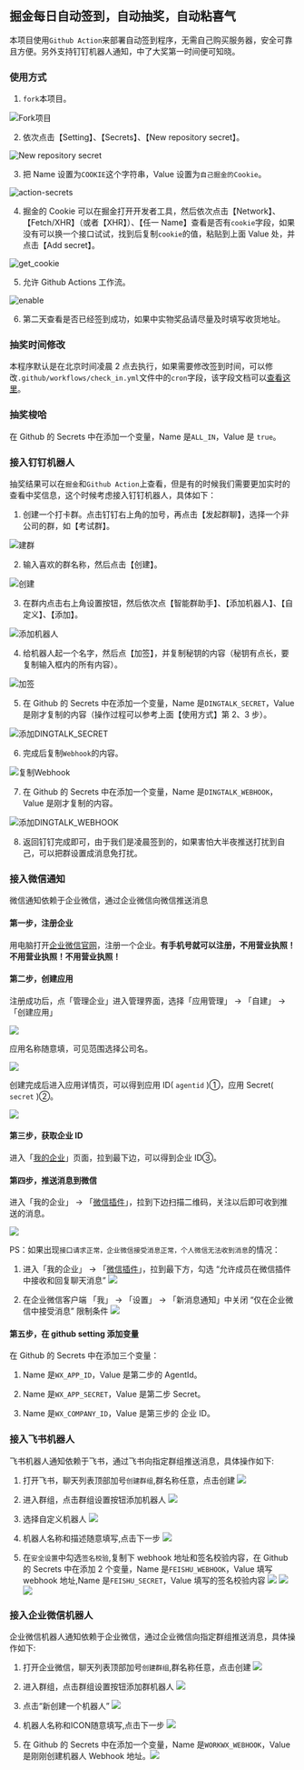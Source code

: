 ## 掘金每日自动签到，自动抽奖，自动粘喜气

本项目使用`Github Action`来部署自动签到程序，无需自己购买服务器，安全可靠且方便。另外支持钉钉机器人通知，中了大奖第一时间便可知晓。

### 使用方式

1. `fork`本项目。

![Fork项目](./statics/imgs/fork.png)

2. 依次点击【Setting】、【Secrets】、【New repository secret】。

![New repository secret](./statics/imgs/secrets.png)

3. 把 Name 设置为`COOKIE`这个字符串，Value 设置为`自己掘金的Cookie`。

![action-secrets](./statics/imgs/action-secrets.jpg)

4. 掘金的 Cookie 可以在掘金打开开发者工具，然后依次点击【Network】、【Fetch/XHR】（或者【XHR】）、【任一 Name】查看是否有`cookie`字段，如果没有可以换一个接口试试，找到后复制`cookie`的值，粘贴到上面 Value 处，并点击【Add secret】。

![get_cookie](./statics/imgs/get_cookie.png)

5. 允许 Github Actions 工作流。

![enable](./statics/imgs/enable.png)

6. 第二天查看是否已经签到成功，如果中实物奖品请尽量及时填写收货地址。

### 抽奖时间修改

本程序默认是在北京时间凌晨 2 点去执行，如果需要修改签到时间，可以修改`.github/workflows/check_in.yml`文件中的`cron`字段，该字段文档可以[查看这里](https://docs.github.com/en/actions/reference/events-that-trigger-workflows)。

### 抽奖梭哈

在 Github 的 Secrets 中在添加一个变量，Name 是`ALL_IN`，Value 是 `true`。

### 接入钉钉机器人

抽奖结果可以在`掘金`和`Github Action`上查看，但是有的时候我们需要更加实时的查看中奖信息，这个时候考虑接入钉钉机器人，具体如下：

1. 创建一个打卡群。点击钉钉右上角的加号，再点击【发起群聊】，选择一个非公司的群，如【考试群】。

![建群](./statics/imgs/dingtalk1.png)

2. 输入喜欢的群名称，然后点击【创建】。

![创建](./statics/imgs/dingtalk2.png)

3. 在群内点击右上角设置按钮，然后依次点【智能群助手】、【添加机器人】、【自定义】、【添加】。

![添加机器人](./statics/imgs/dingtalk3.png)

4. 给机器人起一个名字，然后点【加签】，并复制秘钥的内容（秘钥有点长，要复制输入框内的所有内容）。

![加签](./statics/imgs/dingtalk4.png)

5. 在 Github 的 Secrets 中在添加一个变量，Name 是`DINGTALK_SECRET`，Value 是刚才复制的内容（操作过程可以参考上面【使用方式】第 2、3 步）。

![添加DINGTALK_SECRET](./statics/imgs/dingtalk5.png)

6. 完成后复制`Webhook`的内容。

![复制Webhook](./statics/imgs/dingtalk6.png)

7. 在 Github 的 Secrets 中在添加一个变量，Name 是`DINGTALK_WEBHOOK`，Value 是刚才复制的内容。

![添加DINGTALK_WEBHOOK](./statics/imgs/dingtalk7.png)

8. 返回钉钉完成即可，由于我们是凌晨签到的，如果害怕大半夜推送打扰到自己，可以把群设置成消息免打扰。

### 接入微信通知

微信通知依赖于企业微信，通过企业微信向微信推送消息

#### 第一步，注册企业

用电脑打开[企业微信官网](https://work.weixin.qq.com/)，注册一个企业。**有手机号就可以注册，不用营业执照！不用营业执照！不用营业执照！**

#### 第二步，创建应用

注册成功后，点「管理企业」进入管理界面，选择「应用管理」 → 「自建」 → 「创建应用」

![](https://theseven.ftqq.com/20210208143228.png)

应用名称随意填，可见范围选择公司名。

![](https://theseven.ftqq.com/20210208143327.png)

创建完成后进入应用详情页，可以得到应用 ID( `agentid` )①，应用 Secret( `secret` )②。

![](https://theseven.ftqq.com/20210208143553.png)

#### 第三步，获取企业 ID

进入「[我的企业](https://work.weixin.qq.com/wework_admin/frame#profile)」页面，拉到最下边，可以得到企业 ID③。

#### 第四步，推送消息到微信

进入「我的企业」 → 「[微信插件](https://work.weixin.qq.com/wework_admin/frame#profile/wxPlugin)」，拉到下边扫描二维码，关注以后即可收到推送的消息。

![](https://theseven.ftqq.com/20210208144808.png)

PS：如果出现`接口请求正常，企业微信接受消息正常，个人微信无法收到消息`的情况：

1. 进入「我的企业」 → 「[微信插件](https://work.weixin.qq.com/wework_admin/frame#profile/wxPlugin)」，拉到最下方，勾选 “允许成员在微信插件中接收和回复聊天消息” ![](https://img.ams1.imgbed.xyz/2021/06/01/HPIRU.jpg)

2. 在企业微信客户端 「我」 → 「设置」 → 「新消息通知」中关闭 “仅在企业微信中接受消息” 限制条件 ![](https://img.ams1.imgbed.xyz/2021/06/01/HPKPX.jpg)

#### 第五步，在 github setting 添加变量

在 Github 的 Secrets 中在添加三个变量：

1. Name 是`WX_APP_ID`，Value 是第二步的 AgentId。

2. Name 是`WX_APP_SECRET`，Value 是第二步 Secret。

3. Name 是`WX_COMPANY_ID`，Value 是第三步的 企业 ID。

### 接入飞书机器人

飞书机器人通知依赖于飞书，通过飞书向指定群组推送消息，具体操作如下:

1. 打开飞书，聊天列表顶部加号`创建群组`,群名称任意，点击创建 ![](./statics/imgs/feishu1.png)

2. 进入群组，点击群组设置按钮添加机器人 ![](./statics/imgs/feishu2.png)

3. 选择自定义机器人 ![](./statics/imgs/feishu3.png)

4. 机器人名称和描述随意填写,点击下一步 ![](./statics/imgs/feishu4.png)

5. 在`安全设置`中勾选`签名校验`,复制下 webhook 地址和签名校验内容，在 Github 的 Secrets 中在添加 2 个变量，Name 是`FEISHU_WEBHOOK`，Value 填写 webhook 地址,Name 是`FEISHU_SECRET`，Value 填写的签名校验内容 ![](./statics/imgs/feishu5.png) ![](./statics/imgs/feishu6.png) ![](./statics/imgs/feishu7.png)

### 接入企业微信机器人

企业微信机器人通知依赖于企业微信，通过企业微信向指定群组推送消息，具体操作如下:

1. 打开企业微信，聊天列表顶部加号`创建群组`,群名称任意，点击创建 ![](./statics/imgs/workwx1.png)

2. 进入群组，点击群组设置按钮添加群机器人 ![](./statics/imgs/workwx2.png)

3. 点击“新创建一个机器人” ![](./statics/imgs/workwx3.png)

4. 机器人名称和ICON随意填写,点击下一步 ![](./statics/imgs/workwx4.png)

5. 在 Github 的 Secrets 中在添加一个变量，Name 是`WORKWX_WEBHOOK`，Value 是刚刚创建机器人 Webhook 地址。![](./statics/imgs/workwx5.png)